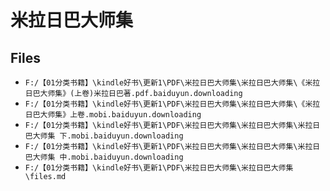 # 米拉日巴大师集

## Files

- `F:/【01分类书籍】\kindle好书\更新1\PDF\米拉日巴大师集\米拉日巴大师集\《米拉日巴大师集》(上卷)米拉日巴著.pdf.baiduyun.downloading`
- `F:/【01分类书籍】\kindle好书\更新1\PDF\米拉日巴大师集\米拉日巴大师集\《米拉日巴大师集》上卷.mobi.baiduyun.downloading`
- `F:/【01分类书籍】\kindle好书\更新1\PDF\米拉日巴大师集\米拉日巴大师集\米拉日巴大师集 下.mobi.baiduyun.downloading`
- `F:/【01分类书籍】\kindle好书\更新1\PDF\米拉日巴大师集\米拉日巴大师集\米拉日巴大师集 中.mobi.baiduyun.downloading`
- `F:/【01分类书籍】\kindle好书\更新1\PDF\米拉日巴大师集\米拉日巴大师集\files.md`
